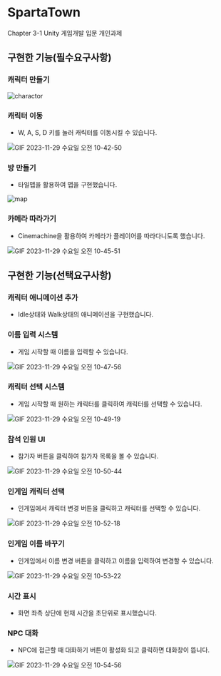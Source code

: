 # SpartaTown
 Chapter 3-1 Unity 게임개발 입문 개인과제

 ## 구현한 기능(필수요구사항)
 
### 캐릭터 만들기
![charactor](https://github.com/Stevejobjong/SpartaTown/assets/58843907/fed856a2-7d3d-43e9-ae82-3d703cbc9031)
### 캐릭터 이동
* W, A, S, D 키를 눌러 캐릭터를 이동시킬 수 있습니다.


![GIF 2023-11-29 수요일 오전 10-42-50](https://github.com/Stevejobjong/SpartaTown/assets/58843907/adc6fca6-5af3-4c8d-b03f-4aa9b29bae80)

### 방 만들기
* 타일맵을 활용하여 맵을 구현했습니다.

  
![map](https://github.com/Stevejobjong/SpartaTown/assets/58843907/d8cab9b2-b862-4080-a26c-c5b571ccde9f)
### 카메라 따라가기
* Cinemachine을 활용하여 카메라가 플레이어를 따라다니도록 했습니다.


![GIF 2023-11-29 수요일 오전 10-45-51](https://github.com/Stevejobjong/SpartaTown/assets/58843907/5c15d428-15c7-40d3-96d9-5ba2d93d8425)
## 구현한 기능(선택요구사항)

### 캐릭터 애니메이션 추가
* Idle상태와 Walk상태의 애니메이션을 구현했습니다.
### 이름 입력 시스템
* 게임 시작할 때 이름을 입력할 수 있습니다.

![GIF 2023-11-29 수요일 오전 10-47-56](https://github.com/Stevejobjong/SpartaTown/assets/58843907/a5af1c5d-7a83-4177-8c9e-06abd1800f06)
### 캐릭터 선택 시스템
* 게임 시작할 때 원하는 캐릭터를 클릭하여 캐릭터를 선택할 수 있습니다.

![GIF 2023-11-29 수요일 오전 10-49-19](https://github.com/Stevejobjong/SpartaTown/assets/58843907/17808188-6b5e-4589-82ed-61f658086ee8)
### 참석 인원 UI
* 참가자 버튼을 클릭하여 참가자 목록을 볼 수 있습니다.

![GIF 2023-11-29 수요일 오전 10-50-44](https://github.com/Stevejobjong/SpartaTown/assets/58843907/3a11c373-927f-4097-b472-1fbf63f003ec)
### 인게임 캐릭터 선택
* 인게임에서 캐릭터 변경 버튼을 클릭하고 캐릭터를 선택할 수 있습니다.

![GIF 2023-11-29 수요일 오전 10-52-18](https://github.com/Stevejobjong/SpartaTown/assets/58843907/63050a77-44fc-4794-a8e9-8094b525271f)
### 인게임 이름 바꾸기
* 인게임에서 이름 변경 버튼을 클릭하고 이름을 입력하여 변경할 수 있습니다.

![GIF 2023-11-29 수요일 오전 10-53-22](https://github.com/Stevejobjong/SpartaTown/assets/58843907/514db3d5-572e-46cb-bea9-3ed0ddfa2c36)

### 시간 표시
* 화면 좌측 상단에 현재 시간을 초단위로 표시했습니다.
### NPC 대화
* NPC에 접근할 때 대화하기 버튼이 활성화 되고 클릭하면 대화창이 뜹니다.

![GIF 2023-11-29 수요일 오전 10-54-56](https://github.com/Stevejobjong/SpartaTown/assets/58843907/b166519a-8479-4e17-a11e-3d15cf7bb865)
